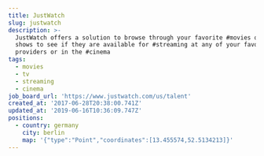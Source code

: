 ```yaml
---
title: JustWatch
slug: justwatch
description: >-
  JustWatch offers a solution to browse through your favorite #movies or #tv
  shows to see if they are available for #streaming at any of your favorite
  providers or in the #cinema
tags:
  - movies
  - tv
  - streaming
  - cinema
job_board_url: 'https://www.justwatch.com/us/talent'
created_at: '2017-06-28T20:38:00.741Z'
updated_at: '2019-06-16T10:36:09.747Z'
positions:
  - country: germany
    city: berlin
    map: '{"type":"Point","coordinates":[13.455574,52.5134213]}'
---
```


